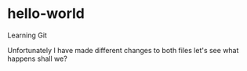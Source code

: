 # hello-world
Learning Git

Unfortunately I have made different changes to both files let's see what happens shall we?
